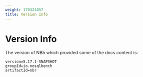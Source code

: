 ```yaml
---
weight: 170324057
title: Version Info
---
```

# Version Info

The version of NB5 which provided some of the docs content is:

```
version=5.17.1-SNAPSHOT
groupId=io.nosqlbench
artifactId=nbr
```
